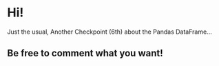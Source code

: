 # Hi!

Just the usual, Another Checkpoint (6th) about the Pandas DataFrame...

## Be free to comment what you want!
